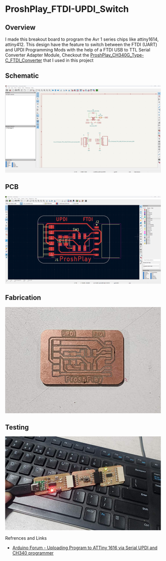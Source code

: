 # ProshPlay_FTDI-UPDI_Switch
## Overview
 I made this breakout board to program the Avr 1 series chips like attiny1614, attiny412. This design have the feature to switch between the FTDI (UART) and UPDI Programming Mods with the help of a FTDI USB to TTL Serial Converter Adapter Module, Checkout the [ProshPlay_CH340G_Type-C_FTDI_Converter](https://github.com/saheenpalayi/ProshPlay_CH340G_Type-C_FTDI_Converter) that I used in this project 

## Schematic
![Schematic](Images/Schematic.png)


## PCB

![alt text](Images/PCB.png)

## Fabrication

![Milled PCB](Images/UPDI-PCB.jpg)

## Testing
![Programing-setup](Images/ftdi-updi-setup.jpg)


Refrences and Links

 - [Arduino Forum - Uploading Program to ATTiny 1616 via Serial UPDI and CH340 programmer](https://forum.arduino.cc/t/uploading-program-to-attiny-1616-via-serial-updi-and-ch340-programmer/1261787)